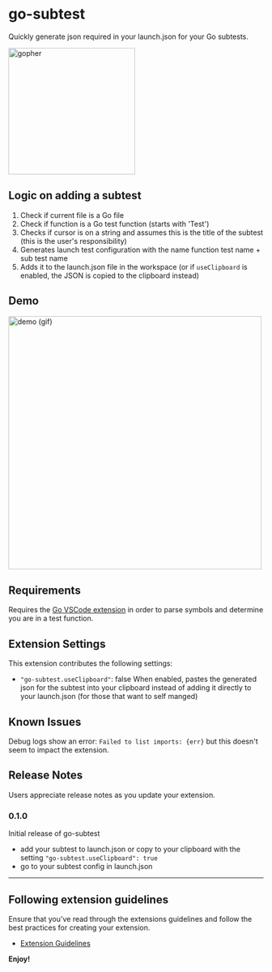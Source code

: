 # go-subtest

Quickly generate json required in your launch.json for your Go subtests.

<image alt="gopher" src="https://i.imgur.com/HZMjcgR.png" height="250"/>

## Logic on adding a subtest

1. Check if current file is a Go file
1. Check if function is a Go test function (starts with 'Test')
1. Checks if cursor is on a string and assumes this is the title of the subtest (this is the user's responsibility)
1. Generates launch test configuration with the name function test name + sub test name
1. Adds it to the launch.json file in the workspace (or if `useClipboard` is enabled, the JSON is copied to the clipboard instead)

## Demo

<image alt="demo (gif)" src="https://i.imgur.com/EFKEid2.gif" height="500"/>

## Requirements

Requires the [Go VSCode extension](https://github.com/golang/vscode-go) in order to parse symbols and determine you are in a test function.

## Extension Settings

This extension contributes the following settings:

- `"go-subtest.useClipboard"`: false
  When enabled, pastes the generated json for the subtest into your clipboard instead of adding it directly to your launch.json (for those that want to self manged)

## Known Issues

Debug logs show an error: `Failed to list imports: {err}` but this doesn't seem to impact the extension.

## Release Notes

Users appreciate release notes as you update your extension.

### 0.1.0

Initial release of go-subtest

- add your subtest to launch.json or copy to your clipboard with the setting `"go-subtest.useClipboard": true`
- go to your subtest config in launch.json

---

## Following extension guidelines

Ensure that you've read through the extensions guidelines and follow the best practices for creating your extension.

- [Extension Guidelines](https://code.visualstudio.com/api/references/extension-guidelines)

**Enjoy!**
